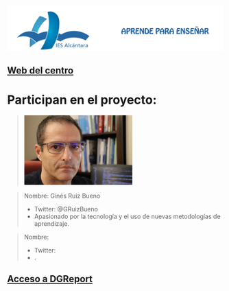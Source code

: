 ![Título IES ALCÁNTARA](/images/ENCABEZADO.png)

## [Web del centro]

[Web del centro]: http://www.murciaeduca.es/iesalcantara/sitio/

# Participan en el proyecto:

> ![Ginés Ruiz Bueno](/images/GRBGD.png)


> Nombre: Ginés Ruiz Bueno
> * Twitter: @GRuizBueno
> * Apasionado por la tecnología y el uso de nuevas metodologías de aprendizaje.


> 

> Nombre: 
> * Twitter: 
> * .

## [Acceso a DGReport]

[Acceso a DGReport]: [
